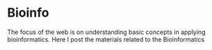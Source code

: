 # Bioinfo
The focus of the web is on understanding basic concepts in applying bioinformatics.
Here I post the materials related to the Bioinformatics
